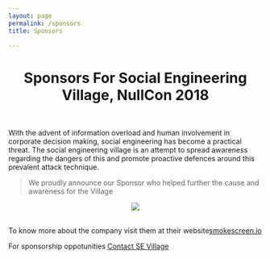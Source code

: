 ```yaml
---
layout: page
permalink: /sponsors
title: Sponsors

---
```


<center><h1>Sponsors For Social Engineering Village, NullCon 2018</h1></center><br>

With the advent of information overload and human involvement in corporate decision making, social engineering has become a practical threat. The social engineering village is an attempt to spread awareness regarding the dangers of this and promote proactive defences around this prevalent attack technique. 

> We proudly announce our Sponsor who helped further the cause and awareness for the Village

<center><img src="https://www.smokescreen.io/wp-content/uploads/2016/04/logo7-1.png"></center><br>

To know more about the company visit them at their website<u><a href='https://www.smokescreen.io/'>smokescreen.io</a></u>



For sponsorship oppotunities <u><a href='mailto:sevillagenullcon@gmail.com'>Contact SE Village</a></u>
